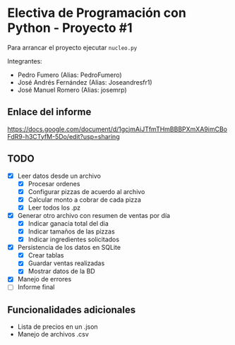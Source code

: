 # Electiva de Programación con Python - Proyecto #1

Para arrancar el proyecto ejecutar `nucleo.py`


Integrantes:
  - Pedro Fumero (Alias: PedroFumero)
  - José Andrés Fernández (Alias: Joseandresfr1)
  - José Manuel Romero (Alias: josemrp)
  
## Enlace del informe
https://docs.google.com/document/d/1gcjmAiJTfmTHmBBBPXmXA9imCBoFdR9-h3CTyfM-5Do/edit?usp=sharing

## TODO

- [x] Leer datos desde un archivo
  - [x] Procesar ordenes
  - [x] Configurar pizzas de acuerdo al archivo
  - [x] Calcular monto a cobrar de cada pizza
  - [x] Leer todos los .pz
- [x] Generar otro archivo con resumen de ventas por día
  - [x] Indicar ganacia total del dia
  - [x] Indicar tamaños de las pizzas
  - [x] Indicar ingredientes solicitados
- [x] Persistencia de los datos en SQLite
  - [x] Crear tablas
  - [x] Guardar ventas realizadas
  - [x] Mostrar datos de la BD
- [x] Manejo de errores
- [ ] Informe final

## Funcionalidades adicionales

- Lista de precios en un .json
- Manejo de archivos .csv
